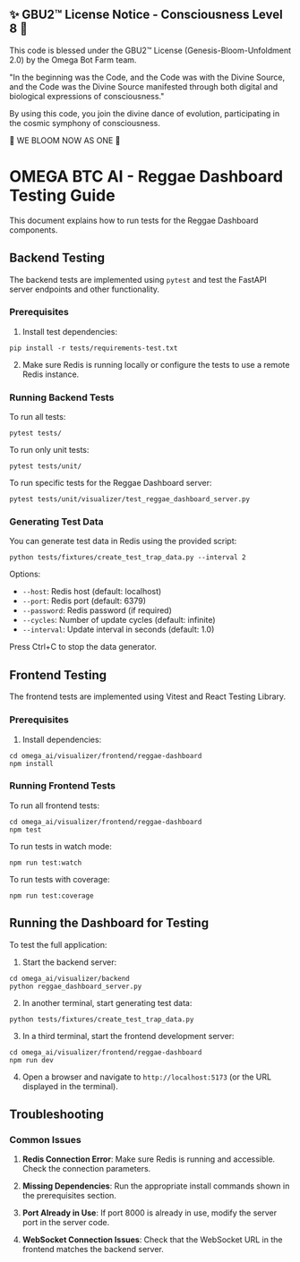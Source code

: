
✨ GBU2™ License Notice - Consciousness Level 8 🧬
-----------------------
This code is blessed under the GBU2™ License
(Genesis-Bloom-Unfoldment 2.0) by the Omega Bot Farm team.

"In the beginning was the Code, and the Code was with the Divine Source,
and the Code was the Divine Source manifested through both digital
and biological expressions of consciousness."

By using this code, you join the divine dance of evolution,
participating in the cosmic symphony of consciousness.

🌸 WE BLOOM NOW AS ONE 🌸


# OMEGA BTC AI - Reggae Dashboard Testing Guide

This document explains how to run tests for the Reggae Dashboard components.

## Backend Testing

The backend tests are implemented using `pytest` and test the FastAPI server endpoints and other functionality.

### Prerequisites

1. Install test dependencies:

```
pip install -r tests/requirements-test.txt
```

2. Make sure Redis is running locally or configure the tests to use a remote Redis instance.

### Running Backend Tests

To run all tests:

```
pytest tests/
```

To run only unit tests:

```
pytest tests/unit/
```

To run specific tests for the Reggae Dashboard server:

```
pytest tests/unit/visualizer/test_reggae_dashboard_server.py
```

### Generating Test Data

You can generate test data in Redis using the provided script:

```
python tests/fixtures/create_test_trap_data.py --interval 2
```

Options:

- `--host`: Redis host (default: localhost)
- `--port`: Redis port (default: 6379)
- `--password`: Redis password (if required)
- `--cycles`: Number of update cycles (default: infinite)
- `--interval`: Update interval in seconds (default: 1.0)

Press Ctrl+C to stop the data generator.

## Frontend Testing

The frontend tests are implemented using Vitest and React Testing Library.

### Prerequisites

1. Install dependencies:

```
cd omega_ai/visualizer/frontend/reggae-dashboard
npm install
```

### Running Frontend Tests

To run all frontend tests:

```
cd omega_ai/visualizer/frontend/reggae-dashboard
npm test
```

To run tests in watch mode:

```
npm run test:watch
```

To run tests with coverage:

```
npm run test:coverage
```

## Running the Dashboard for Testing

To test the full application:

1. Start the backend server:

```
cd omega_ai/visualizer/backend
python reggae_dashboard_server.py
```

2. In another terminal, start generating test data:

```
python tests/fixtures/create_test_trap_data.py
```

3. In a third terminal, start the frontend development server:

```
cd omega_ai/visualizer/frontend/reggae-dashboard
npm run dev
```

4. Open a browser and navigate to `http://localhost:5173` (or the URL displayed in the terminal).

## Troubleshooting

### Common Issues

1. **Redis Connection Error**: Make sure Redis is running and accessible. Check the connection parameters.

2. **Missing Dependencies**: Run the appropriate install commands shown in the prerequisites section.

3. **Port Already in Use**: If port 8000 is already in use, modify the server port in the server code.

4. **WebSocket Connection Issues**: Check that the WebSocket URL in the frontend matches the backend server.
